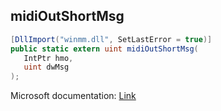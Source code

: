 ## midiOutShortMsg

```csharp
[DllImport("winmm.dll", SetLastError = true)]
public static extern uint midiOutShortMsg(
   IntPtr hmo,
   uint dwMsg
);
```

Microsoft documentation: [Link](https://learn.microsoft.com/en-us/windows/win32/api/mmeapi/nf-mmeapi-midioutshortmsg)
